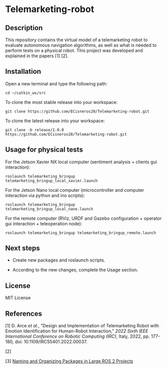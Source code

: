 # Telemarketing-robot

## Description

 This repository contains the virtual model of a telemarketing robot to evaluate autonomous navigation algorithms, as well as what is needed to perform tests on a physical robot. This project was developed and explained in the papers [1] [2].

## Installation

Open a new terminal and type the following path:

    cd ~/catkin_ws/src

To clone the most stable release into your workspace:

    git clone https://github.com/ECisneros20/Telemarketing-robot.git

To clone the latest release into your workspace:

    git clone -b release/1.0.0 https://github.com/ECisneros20/Telemarketing-robot.git

## Usage for physical tests

For the Jetson Xavier NX local computer (sentiment analysis + clients gui interaction):

    roslaunch telemarketing_bringup telemarketing_bringup_local_xavier.launch

For the Jetson Nano local computer (microcontroller and computer interaction via python and ino scripts):

    roslaunch telemarketing_bringup telemarketing_bringup_local_nano.launch

For the remote computer (RViz, URDF and Gazebo configuration + operator gui interaction + teleoperation node):

    roslaunch telemarketing_bringup telemarketing_bringup_remote.launch

## Next steps

- Create new packages and roslaunch scripts.

- According to the new changes, complete the Usage section.

## License

MIT License

## References

[1] D. Arce <em>et al.</em>, ”Design and Implementation of Telemarketing Robot with Emotion Identification for Human-Robot Interaction,” <em>2022 Sixth IEEE International Conference on Robotic Computing (IRC)</em>, Italy, 2022, pp. 177-180, doi: 10.1109/IRC55401.2022.00037.

[2]

[3] <a href = "https://automaticaddison.com/naming-and-organizing-packages-in-large-ros-2-projects/">Naming and Organizing Packages in Large ROS 2 Projects</a>
